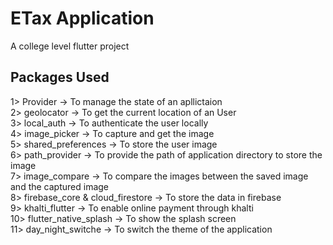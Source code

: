 # ETax Application

A college level flutter project

## Packages Used

1> Provider -> To manage the state of an apllictaion  
2> geolocator -> To get the current location of an User  
3> local_auth -> To authenticate the user locally  
4> image_picker -> To capture and get the image  
5> shared_preferences -> To store the user image  
6> path_provider -> To provide the path of application   directory to store the image  
7> image_compare -> To compare the images between the saved   image and the captured image  
8> firebase_core & cloud_firestore -> To store the data in firebase  
9> khalti_flutter -> To enable online payment through khalti  
10> flutter_native_splash -> To show the splash screen  
11> day_night_switche -> To switch the theme of the application